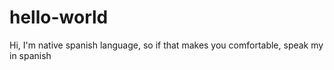 # hello-world


Hi, I'm native spanish language, so if that makes you comfortable, speak my in spanish
